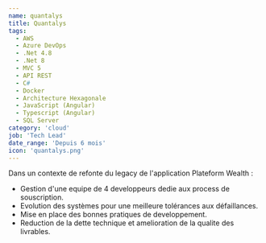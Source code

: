 ```yaml
---
name: quantalys
title: Quantalys
tags:
  - AWS
  - Azure DevOps
  - .Net 4.8
  - .Net 8
  - MVC 5
  - API REST
  - C#
  - Docker
  - Architecture Hexagonale
  - JavaScript (Angular)
  - Typescript (Angular)
  - SQL Server
category: 'cloud'
job: 'Tech Lead'
date_range: 'Depuis 6 mois'
icon: 'quantalys.png'
---
```


Dans un contexte de refonte du legacy de l'application Plateform Wealth :

- Gestion d'une equipe de 4 developpeurs dedie aux process de souscription.
- Evolution des systèmes pour une meilleure tolérances aux défaillances.
- Mise en place des bonnes pratiques de developpement.
- Reduction de la dette technique et amelioration de la qualite des livrables.
